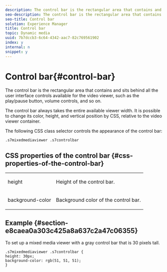 ```yaml
---
description: The control bar is the rectangular area that contains and sits behind all the user interface controls available for the video viewer, such as the play/pause button, volume controls, and so on.
seo-description: The control bar is the rectangular area that contains and sits behind all the user interface controls available for the video viewer, such as the play/pause button, volume controls, and so on.
seo-title: Control bar
solution: Experience Manager
title: Control bar
topic: Dynamic media
uuid: 7b7dccb3-6c64-4342-aac7-82c769561902
index: y
internal: n
snippet: y
---
```


# Control bar{#control-bar}

The control bar is the rectangular area that contains and sits behind all the user interface controls available for the video viewer, such as the play/pause button, volume controls, and so on.

<a id="section_061E550C1C1D4DB2BD663A898895B38C"></a>

The control bar always takes the entire available viewer width. It is possible to change its color, height, and vertical position by CSS, relative to the video viewer container.

The following CSS class selector controls the appearance of the control bar:

```
.s7mixedmediaviewer .s7controlbar
```

## CSS properties of the control bar {#css-properties-of-the-control-bar}

<table id="table_C48C56E696304C9BAFEE71BA9EA9A174"> 
 <tbody> 
  <tr> 
   <td colname="col1"> <p> <span class="codeph"> height </span> </p> </td> 
   <td colname="col2"> <p>Height of the control bar. </p> </td> 
  </tr> 
  <tr> 
   <td colname="col1"> <p> <span class="codeph"> background-color </span> </p> </td> 
   <td colname="col2"> <p>Background color of the control bar. </p> </td> 
  </tr> 
 </tbody> 
</table>

## Example {#section-e8caea0a303c425a8a637c2a47c06355}

To set up a mixed media viewer with a gray control bar that is 30 pixels tall.

```
.s7mixedmediaviewer .s7controlbar {  
height: 30px; 
background-color: rgb(51, 51, 51); 
}
```

